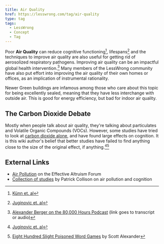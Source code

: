 ```yaml
---
title: Air Quality
href: https://lesswrong.com/tag/air-quality
type: tag
tags:
  - LessWrong
  - Concept
  - Tag
---
```


Poor **Air Quality** can reduce cognitive functioning[^1], lifespans[^2] and the techniques to improve air quality are also useful for getting rid of aerosolized respiratory pathogens. Improving air quality can be an impactful global health intervention.[^3] Many members of the LessWrong community have also put effort into improving the air quality of their own homes or offices, as an implication of instrumental rationality.

Newer Green buildings are infamous among those who care about this topic for being excellently sealed, meaning that they have less interchange with outside air. This is good for energy efficiency, but bad for indoor air quality.

## The Carbon Dioxide Debate

Mostly when people talk about air quality, they're talking about particulates and Volatile Organic Compounds (VOCs). However, some studies have tried to look at [carbon dioxide alone](https://www.lesswrong.com/posts/pPZ27eZdBXtGuLqZC/what-is-up-with-carbon-dioxide-and-cognition-an-offer), and have found large effects on cognition. It is this wiki author's belief that better studies have failed to find anything close to the size of the original effect, if anything.[^2][^4]

## External Links

* [Air Pollution](https://forum.effectivealtruism.org/tag/air-pollution) on the Effective Altruism Forum
* [Collection of studies](https://patrickcollison.com/pollution) by Patrick Collison on air pollution and cognition

[^1]: [Künn et. al](https://www.iza.org/publications/dp/12632/indoor-air-quality-and-cognitive-performance)
[^2]: [Juginovic et. al](https://www.nature.com/articles/s41598-021-01802-5)
[^3]: [Alexander Berger on the 80,000 Hours Podcast](https://80000hours.org/podcast/episodes/alexander-berger-improving-global-health-wellbeing-clear-direct-ways/#south-asian-air-quality-021112) (link goes to transcript or audio)
[^4]: [Eight Hundred Slight Poisoned Word Games](https://www.lesswrong.com/posts/kxW6q5YdTGWh5sWby/eight-hundred-slightly-poisoned-word-games) by Scott Alexander